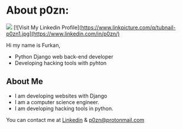 # About p0zn:
![](https://www.linkpicture.com/q/tubnail-p0zn1.jpg)
[![Visit My Linkedin Profile](https://www.linkpicture.com/q/tubnail-p0zn1.jpg](https://www.linkedin.com/in/p0zn/)

Hi my name is Furkan,

- Python Django web back-end developer 
- Developing hacking tools with pyhton

## About Me

- I am developing websites with Django
- I am a computer science engineer.
- I am developing hacking tools in python.


You can contact me at [Linkedin][df2] 
& p0zn@protonmail.com


[//]: # 
   [df2]: <https://www.linkedin.com/in/p0zn/>
